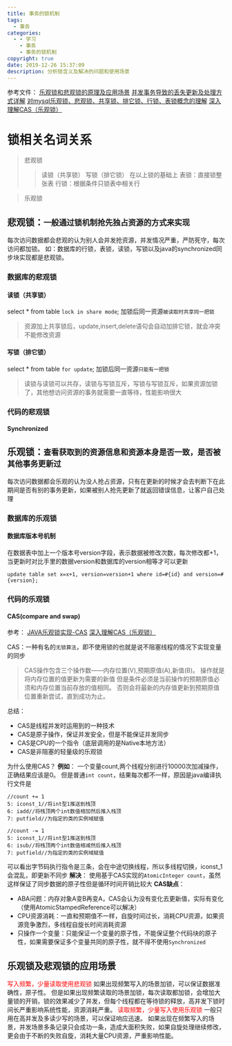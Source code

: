 ```yaml
---
title: 事务的锁机制
tags:
  - 事务
categories:
  - - 学习
    - 事务
    - 事务的锁机制
copyright: true
date: 2019-12-26 15:37:09
description: 分析锁含义及解决的问题和使用场景
---
```


参考文件：
[乐观锁和悲观锁的原理及应用场景](https://blog.csdn.net/Michaeles/article/details/86222520)
[并发事务导致的丢失更新及处理方式详解](https://blog.csdn.net/qq_39445473/article/details/90488673)
[对mysql乐观锁、悲观锁、共享锁、排它锁、行锁、表锁概念的理解](https://blog.csdn.net/puhaiyang/article/details/72284702)
[深入理解CAS（乐观锁）](https://www.jianshu.com/p/db5c964a61ee)
# 锁相关名词关系
>悲观锁
>>  读锁（共享锁）
  写锁（排它锁）
  在以上锁的基础上
    表锁：直接锁整张表
    行锁：根据条件只锁表中相关行
    
>乐观锁
## 悲观锁：`一般通过锁机制抢先独占资源的方式来实现`
  每次访问数据都会悲观的认为别人会并发抢资源，并发情况严重，严防死守，每次访问都加锁。
  如：数据库的行锁，表锁，读锁，写锁以及java的synchronized同步块实现都是悲观锁。
### 数据库的悲观锁
#### 读锁（共享锁）
select * from table `lock in share mode`; 加锁后同一资源`被读取时共享同一把锁`
> 资源加上共享锁后，update,insert,delete语句会自动加排它锁，就会冲突不能修改资源
#### 写锁（排它锁）
select * from table `for update`; 加锁后同一资源`只能有一把锁`
> 读锁与读锁可以共存，读锁与写锁互斥，写锁与写锁互斥，如果资源加锁了，其他想访问资源的事务就需要一直等待，性能影响很大
### 代码的悲观锁
#### Synchronized

## 乐观锁：`查看获取到的资源信息和资源本身是否一致，是否被其他事务更新过`
  每次访问数据都会乐观的认为没人抢占资源，只有在更新的时候才会去判断下在此期间是否有别的事务更新，如果被别人抢先更新了就返回错误信息，让客户自己处理
### 数据库的乐观锁
#### 数据库版本号机制
  在数据表中加上一个版本号version字段，表示数据被修改次数，每次修改都+1，当更新时对比手里的数据version和数据库的version相等才可以更新
  ```
  update table set x=x+1, version=version+1 where id=#{id} and version=#{version};
  ```
### 代码的乐观锁
#### CAS(compare and swap)
参考：
[JAVA乐观锁实现-CAS](https://www.cnblogs.com/darrenqiao/p/9211447.html)
[深入理解CAS（乐观锁）](https://www.jianshu.com/p/db5c964a61ee)

CAS：一种有名的`无锁算法`，即不使用锁的也就是说不阻塞线程的情况下实现变量的同步
> CAS操作包含三个操作数——内存位置(V),预期原值(A),新值(B)。
  操作就是将内存位置的值更新为需要的新值
  但是条件必须是当前操作的预期原值必须和内存位置当前存放的值相同。
  否则会将最新的内存值更新到预期原值位置重新尝试，直到成功为止。

总结：
- CAS是线程并发时运用到的一种技术
- CAS是原子操作，保证并发安全，但是不能保证并发同步
- CAS是CPU的一个指令（底层调用的是Native本地方法）
- CAS是非阻塞的轻量级的乐观锁

为什么使用CAS？
**例如**：
一个变量count,两个线程分别进行10000次加减操作，正确结果应该是0。
但是普通`int count`，结果每次都不一样，原因是java编译执行文件是
```
//count += 1
5: iconst_1//将int型1推送到栈顶
6: iadd//将栈顶两个int数值相加然后推入栈顶
7: putfield//为指定的类的实例域赋值

//count -= 1
5: iconst_1//将int型1推送到栈顶
6: isub//将栈顶两个int数值相减然后推入栈顶
7: putfield//为指定的类的实例域赋值
```
可以看出字节码执行指令是三条，会在中途切换线程，所以多线程切换，iconst_1会混乱，即更新不同步
**解决**：
使用基于CAS实现的`AtomicInteger count`，虽然这样保证了同步数据的原子性但是循环时间开销比较大
**CAS缺点**：
- ABA问题：内存对象A变B再变A，CAS会认为没有变化去更新值，实际有变化（使用AtomicStampedReference可以解决）
- CPU资源消耗：一直和预期值不一样，自旋时间过长，消耗CPU资源，如果资源竞争激烈，多线程自旋长时间消耗资源
- 只操作一个变量：只能保证一个变量的原子性，不能保证整个代码块的原子性，如果需要保证多个变量共同的原子性，就不得不使用`Synchronized`

## 乐观锁及悲观锁的应用场景
<font color=red face="黑体">写入频繁，少量读取使用悲观锁</font>
如果出现频繁写入的场景加锁，可以保证数据准确性，原子性。
但是如果出现频繁读取的场景加锁，每次读取都加锁，会增加大量锁的开销，锁的效果减少了并发，但每个线程都在等待锁的释放，高并发下锁时间长严重影响系统性能，资源消耗严重。
<font color=red face="黑体">读取频繁，少量写入使用乐观锁</font>
一般只用在高并发及多读少写的场景，可以保证响应迅速。
如果出现在频繁写入的场景，并发场景多条记录只会成功一条，造成大面积失败，如果自旋处理继续修改，更会由于不断的失败自旋，消耗大量CPU资源，严重影响性能。

